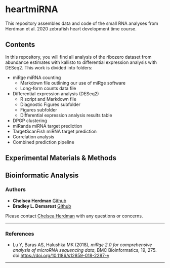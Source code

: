 # heartmiRNA

This repository assembles data and code of the small RNA analyses from Herdman et al. 2020 zebrafish heart development time course.

## Contents

In this repository, you will find all analysis of the ribozero dataset from abundance estimates with kallisto to differential expression analysis with DESeq2.
This work is divided into folders:

* miRge miRNA counting
    * Markdown file outlining our use of miRge software
    * Long-form counts data file
* Differential expression analysis (DESeq2)
    * R script and Markdown file
    * Diagnostic Figures subfolder
    * Figures subfolder
    * Differential expression analysis results table
* DPGP clustering
* miRanda miRNA target prediction
* TargetScanFish miRNA target prediction
* Correlation analysis
* Combined prediction pipeline

## Experimental Materials & Methods

## Bioinformatic Analysis

### Authors

* **Chelsea Herdman** [Github](https://github.com/chelseaherdman)
* **Bradley L. Demarest** [Github](https://github.com/bdemarest)

Please contact [Chelsea Herdman](cherdman@genetics.utah.edu) with any questions or concerns. 

***
### References
* Lu Y, Baras AS, Halushka MK (2018), _miRge 2.0 for comprehensive analysis of microRNA sequencing data_, BMC Bioinformatics, 19, 275. doi:https://doi.org/10.1186/s12859-018-2287-y

***
